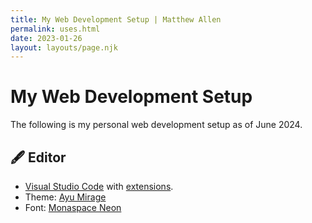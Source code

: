 ```yaml
---
title: My Web Development Setup | Matthew Allen
permalink: uses.html
date: 2023-01-26
layout: layouts/page.njk
---
```


# My Web Development Setup

The following is my personal web development setup as of June 2024.

## 🖋️ Editor

- [Visual Studio Code](https://code.visualstudio.com/) with [extensions](https://howivscode.com/matthewjrallen).
- Theme: [Ayu Mirage](https://marketplace.visualstudio.com/items?itemName=teabyii.ayu)
- Font: [Monaspace Neon](https://monaspace.githubnext.com/)
